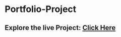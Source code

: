 # Portfolio-Project

## Explore the live Project: [Click Here](https://naitikjpatel.github.io/Portfolio-Project/)
